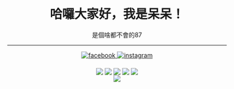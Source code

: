 <h1 align="center">哈囉大家好，我是呆呆！</h1>
<p align="center">是個啥都不會的87</p>
<hr>

<p align="center">
  
<a href="https://www.facebook.com/jackxd0110" target="_blank">
<img src=https://img.shields.io/badge/facebook-%232E87FB.svg?&style=for-the-badge&logo=facebook&logoColor=white alt=facebook style="margin-bottom: 5px;" />
</a>
  
<a href="https://instagram.com/tw.jackxd" target="_blank">
<img src=https://img.shields.io/badge/instagram-%23000000.svg?&style=for-the-badge&logo=instagram&logoColor=white alt=instagram style="margin-bottom: 5px;" />
</a>
  
</p>

<p align="center">
  <img src="http://github-profile-summary-cards.vercel.app/api/cards/profile-details?username=TWJackXD&theme=github_dark" align="center" />
  <img src="http://github-profile-summary-cards.vercel.app/api/cards/repos-per-language?username=TWJackXD&theme=github_dark" align="center" />
  <img src="http://github-profile-summary-cards.vercel.app/api/cards/most-commit-language?username=TWJackXD&theme=github_dark" align="center" />
  <img src="http://github-profile-summary-cards.vercel.app/api/cards/stats?username=TWJackXD&theme=github_dark" align="center" />
  <img src="http://github-profile-summary-cards.vercel.app/api/cards/productive-time?username=TWJackXD&theme=github_dark&utcOffset=8" align="center" />
<br/> 
  <img src="https://github-readme-stats.vercel.app/api?username=TWJackXD&show_icons=true&count_private=true&hide_border=true&theme=github_dark" align="center" /> 
</p>
